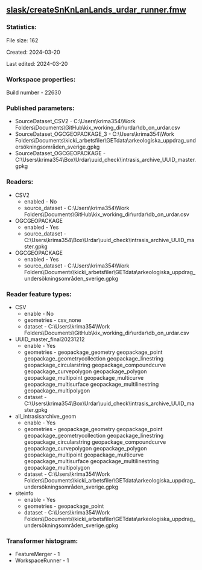 ﻿## [slask/createSnKnLanLands_urdar_runner.fmw](https://github.com/kicki58/kix_working_dir/blob/master/slask/createSnKnLanLands_urdar_runner.fmw)

### Statistics:
File size: 162

Created: 2024-03-20

Last edited: 2024-03-20


### Workspace properties:
Build number    - 22630

### Published parameters:
*  SourceDataset_CSV2    -   C:\Users\krima354\Work Folders\Documents\GitHub\kix_working_dir\urdar\db_on_urdar.csv
*  SourceDataset_OGCGEOPACKAGE_3    -   C:\Users\krima354\Work Folders\Documents\kicki_arbetsfiler\GETdata\arkeologiska_uppdrag_undersökningsområden_sverige.gpkg
*  SourceDataset_OGCGEOPACKAGE    -   C:\Users\krima354\Box\Urdar\uuid_check\intrasis_archive_UUID_master.gpkg

### Readers:
*  CSV2
    * enabled    -  No
    * source_dataset    -   C:\Users\krima354\Work Folders\Documents\GitHub\kix_working_dir\urdar\db_on_urdar.csv
*  OGCGEOPACKAGE
    * enabled    -  Yes
    * source_dataset    -   C:\Users\krima354\Box\Urdar\uuid_check\intrasis_archive_UUID_master.gpkg
*  OGCGEOPACKAGE
    * enabled    -  Yes
    * source_dataset    -   C:\Users\krima354\Work Folders\Documents\kicki_arbetsfiler\GETdata\arkeologiska_uppdrag_undersökningsområden_sverige.gpkg

### Reader feature types:
*  CSV
    * enable - No
    * geometries - csv_none
    * dataset - C:\Users\krima354\Work Folders\Documents\GitHub\kix_working_dir\urdar\db_on_urdar.csv
*  UUID_master_final20231212
    * enable - Yes
    * geometries - geopackage_geometry geopackage_point geopackage_geometrycollection geopackage_linestring geopackage_circularstring geopackage_compoundcurve geopackage_curvepolygon geopackage_polygon geopackage_multipoint geopackage_multicurve geopackage_multisurface geopackage_multilinestring geopackage_multipolygon
    * dataset - C:\Users\krima354\Box\Urdar\uuid_check\intrasis_archive_UUID_master.gpkg
*  all_intrasisarchive_geom
    * enable - Yes
    * geometries - geopackage_geometry geopackage_point geopackage_geometrycollection geopackage_linestring geopackage_circularstring geopackage_compoundcurve geopackage_curvepolygon geopackage_polygon geopackage_multipoint geopackage_multicurve geopackage_multisurface geopackage_multilinestring geopackage_multipolygon
    * dataset - C:\Users\krima354\Work Folders\Documents\kicki_arbetsfiler\GETdata\arkeologiska_uppdrag_undersökningsområden_sverige.gpkg
*  siteinfo
    * enable - Yes
    * geometries - geopackage_point
    * dataset - C:\Users\krima354\Work Folders\Documents\kicki_arbetsfiler\GETdata\arkeologiska_uppdrag_undersökningsområden_sverige.gpkg




### Transformer histogram:
*  FeatureMerger    -   1
*  WorkspaceRunner    -   1

